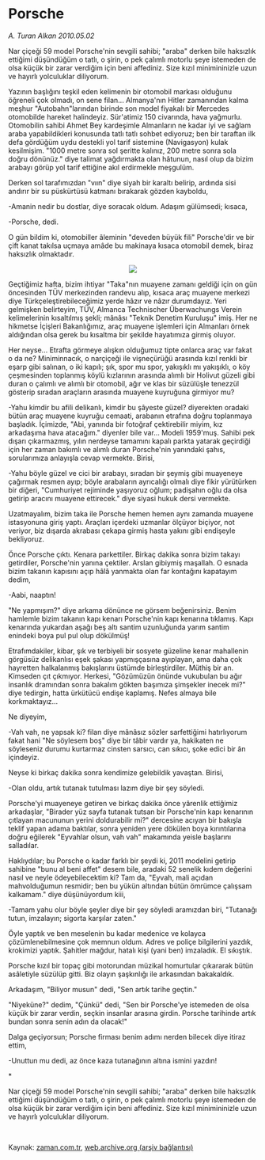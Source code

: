 # Porsche

*A. Turan Alkan 2010.05.02*

<tr><td class="metin" colspan="2" style="padding-top: 20px; padding-left: 5px; ">Nar çiçeği 59 model Porsche'nin sevgili sahibi; "araba" derken bile haksızlık ettiğimi düşündüğüm o tatlı, o şirin, o pek çalımlı motorlu şeye istemeden de olsa küçük bir zarar verdiğim için beni affediniz. Size kızıl minimininizle uzun ve hayırlı yolculuklar diliyorum.</td></tr><tr><td class="metin" colspan="2" style="padding-top: 20px; padding-left: 5px; "><p>Yazının başlığını teşkil eden kelimenin bir otomobil markası olduğunu öğreneli çok olmadı, on sene filan... Almanya'nın Hitler zamanından kalma meşhur "Autobahn"larından birinde son model fiyakalı bir Mercedes otomobilde hareket halindeyiz. Sür'atimiz 150 civarında, hava yağmurlu. Otomobilin sahibi Ahmet Bey kardeşimle Almanların ne kadar iyi ve sağlam araba yapabildikleri konusunda tatlı tatlı sohbet ediyoruz; ben bir taraftan ilk defa gördüğüm uydu destekli yol tarif sistemine (Navigasyon) kulak kesilmişim. "1000 metre sonra sol şeritte kalınız, 200 metre sonra sola doğru dönünüz." diye talimat yağdırmakta olan hâtunun, nasıl olup da bizim arabayı görüp yol tarif ettiğine akıl erdirmekle meşgulüm.
<p>Derken sol tarafımızdan "vıın" diye siyah bir karaltı belirip, ardında sisi andırır bir su püskürtüsü katmanı bırakarak gözden kayboldu,
<p>-Amanin nedir bu dostlar, diye soracak oldum. Adaşım gülümsedi; kısaca,
<p>-Porsche, dedi.
<p>O gün bildim ki, otomobiller âleminin "deveden büyük fili" Porsche'dir ve bir çift kanat takılsa uçmaya amâde bu makinaya kısaca otomobil demek, biraz haksızlık olmaktadır.

<p align="center"><img src="http://web.archive.org/web/20100503143102im_/http://medya.zaman.com.tr/2010/05/02/porsche01.jpg"/>
<p>Geçtiğimiz hafta, bizim ihtiyar "Taka"nın muayene zamanı geldiği için on gün öncesinden TÜV merkezinden randevu alıp, kısaca araç muayene merkezi diye Türkçeleştirebileceğimiz yerde hâzır ve nâzır durumdayız. Yeri gelmişken belirteyim, TÜV, Almanca Technischer Überwachungs Verein kelimelerinin kısaltılmış şekli; mânâsı "Teknik Denetim Kuruluşu" imiş. Her ne hikmetse İçişleri Bakanlığımız, araç muayene işlemleri için Almanları örnek aldığından olsa gerek bu kısaltma bir şekilde hayatımıza girmiş oluyor.
<p>Her neyse... Etrafta görmeye alışkın olduğumuz tipte onlarca araç var fakat o da ne? Miniminnacık, o narçiçeği ile vişneçürüğü arasında kızıl renkli bir eşarp gibi salınan, o iki kapılı; şık, spor mu spor, yakışıklı mı yakışıklı, o köy çeşmesinden toplanmış köylü kızlarının arasında alımlı bir Holivut güzeli gibi duran o çalımlı ve alımlı bir otomobil, ağır ve klas bir süzülüşle tenezzül gösterip sıradan araçların arasında muayene kuyruğuna girmiyor mu?
<p>-Yahu kimdir bu afili delikanlı, kimdir bu şâyeste güzel? diyerekten oradaki bütün araç muayene kuyruğu cemaati, arabanın etrafına doğru toplanmaya başladık. İçimizde, "Abi, yanında bir fotoğraf çektirebilir miyim, kız arkadaşıma hava atacağım." diyenler bile var... Modeli 1959'muş. Sahibi pek dışarı çıkarmazmış, yılın nerdeyse tamamını kapalı parkta yatarak geçirdiği için her zaman bakımlı ve alımlı duran Porsche'nin yanındaki şahıs, sorularımıza anlayışla cevap vermekte. Birisi,
<p>-Yahu böyle güzel ve cici bir arabayı, sıradan bir şeymiş gibi muayeneye çağırmak resmen ayıp; böyle arabaların ayrıcalığı olmalı diye fikir yürütürken bir diğeri, "Cumhuriyet rejiminde yaşıyoruz oğlum; padişahın oğlu da olsa getirip aracını muayene ettirecek." diye siyasi hukuk dersi vermekte.
<p>Uzatmayalım, bizim taka ile Porsche hemen hemen aynı zamanda muayene istasyonuna giriş yaptı. Araçları içerdeki uzmanlar ölçüyor biçiyor, not veriyor, biz dışarda akrabası çekapa girmiş hasta yakını gibi endişeyle bekliyoruz.
<p>Önce Porsche çıktı. Kenara parkettiler. Birkaç dakika sonra bizim takayı getirdiler, Porsche'nin yanına çektiler. Arslan gibiymiş maşallah. O esnada bizim takanın kapısını açıp hâlâ yanmakta olan far kontağını kapatayım dedim,
<p>-Aabi, naaptın!
<p>"Ne yapmışım?" diye arkama dönünce ne görsem beğenirsiniz. Benim hamlemle bizim takanın kapı kenarı Porsche'nin kapı kenarına tıklamış. Kapı kenarında yukardan aşağı beş altı santim uzunluğunda yarım santim enindeki boya pul pul olup dökülmüş!
<p>Etrafımdakiler, kibar, şık ve terbiyeli bir sosyete güzeline kenar mahallenin görgüsüz delikanlısı eşek şakası yapmışçasına ayıplayan, ama daha çok hayretten halkalanmış bakışlarını üstümde birleştirdiler. Müthiş bir an. Kimseden çıt çıkmıyor. Herkesi, "Gözümüzün önünde vukubulan bu ağır insanlık dramından sonra bakalım gökten başımıza şimşekler inecek mi?" diye tedirgin, hatta ürkütücü endişe kaplamış. Nefes almaya bile korkmaktayız...
<p>Ne diyeyim,
<p>-Vah vah, ne yapsak ki? filan diye mânâsız sözler sarfettiğimi hatırlıyorum fakat hani "Ne söylesem boş" diye bir tâbir vardır ya, hakikaten ne söyleseniz durumu kurtarmaz cinsten sarsıcı, can sıkıcı, şoke edici bir ân içindeyiz.
<p>Neyse ki birkaç dakika sonra kendimize gelebildik yavaştan. Birisi,
<p>-Olan oldu, artık tutanak tutulması lazım diye bir şey söyledi.
<p>Porsche'yi muayeneye getiren ve birkaç dakika önce yârenlik ettiğimiz arkadaşlar, "Birader yüz sayfa tutanak tutsan bir Porsche'nin kapı kenarının çıtlayan macununun yerini doldurabilir mi?" dercesine acıyan bir bakışla teklif yapan adama baktılar, sonra yeniden yere dökülen boya kırıntılarına doğru eğilerek "Eyvahlar olsun, vah vah" makamında yeisle başlarını salladılar.
<p>Haklıydılar; bu Porsche o kadar farklı bir şeydi ki, 2011 modelini getirip sahibine "bunu al beni affet" desem bile, aradaki 52 senelik kıdem değerini nasıl ve neyle ödeyebilecektim ki? Tam da, "Eyvah, mali açıdan mahvolduğumun resmidir; ben bu yükün altından bütün ömrümce çalışsam kalkamam." diye düşünüyordum kiii,
<p>-Tamam yahu olur böyle şeyler diye bir şey söyledi aramızdan biri, "Tutanağı tutun, imzalayın; sigorta karşılar zaten."
<p>Öyle yaptık ve ben meselenin bu kadar medenice ve kolayca çözümlenebilmesine çok memnun oldum. Adres ve poliçe bilgilerini yazdık, krokimizi yaptık. Şahitler mağdur, hatalı kişi (yani ben) imzaladık. El sıkıştık.
<p>Porsche kızıl bir topaç gibi motorundan müzikal homurtular çıkararak bütün asâletiyle süzülüp gitti. Biz olayın şaşkınlığı ile arkasından bakakaldık.
<p>Arkadaşım, "Biliyor musun" dedi, "Sen artık tarihe geçtin."
<p>"Niyeküne?" dedim, "Çünkü" dedi, "Sen bir Porsche'ye istemeden de olsa küçük bir zarar verdin, seçkin insanlar arasına girdin. Porsche tarihinde artık bundan sonra senin adın da olacak!"
<p>Dalga geçiyorsun; Porsche firması benim adımı nerden bilecek diye itiraz ettim,
<p>-Unuttun mu dedi, az önce kaza tutanağının altına ismini yazdın!
<p> *
<p>Nar çiçeği 59 model Porsche'nin sevgili sahibi; "araba" derken bile haksızlık ettiğimi düşündüğüm o tatlı, o şirin, o pek çalımlı motorlu şeye istemeden de olsa küçük bir zarar verdiğim için beni affediniz. Size kızıl minimininizle uzun ve hayırlı yolculuklar diliyorum. 
<p><br/></p></p></p></p></p></p></p></p></p></p></p></p></p></p></p></p></p></p></p></p></p></p></p></p></p></p></p></p></p></p></p></td></tr>

Kaynak: [zaman.com.tr](http://zaman.com.tr/yazar.do?yazino=979236), [web.archive.org (arşiv bağlantısı)](http://web.archive.org/web/20100503143102/http://zaman.com.tr:80/yazar.do?yazino=979236)
